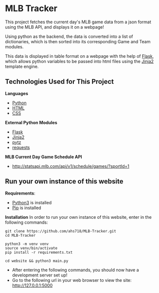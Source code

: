 # MLB Tracker

This project fetches the current day's MLB game data from a json format using the MLB API, and displays it on a webpage!

Using python as the backend, the data is converted into a list of dictionaries, which is then sorted into its corresponding Game and Team modules.

This data is displayed in table format on a webpage with the help of [Flask](https://pypi.org/project/Flask/), which allows python variables to be passed into html files using the [Jinja2](https://pypi.org/project/Jinja2/) template engine.

## Technologies Used for This Project

**Languages**

-   [Python](https://www.python.org)
-   [HTML](https://html.spec.whatwg.org)
-   [CSS](https://www.w3.org/Style/CSS/Overview.en.html)

**External Python Modules**

-   [Flask](https://pypi.org/project/Flask/)
-   [Jinja2](https://pypi.org/project/Jinja2/)
-   [pytz](https://pypi.org/project/pytz/)
-   [requests](https://pypi.org/project/requests/)

**MLB Current Day Game Schedule API**

-   http://statsapi.mlb.com/api/v1/schedule/games/?sportId=1

## Run your own instance of this website

**Requirements**:

-   [Python3](https://www.python.org/download/releases/3.0/) is installed
-   [Pip](https://pypi.org/project/pip/) is installed

**Installation**
In order to run your own instance of this website, enter in the following commands:

```console
git clone https://github.com/ahs718/MLB-Tracker.git
cd MLB-Tracker
```

```console
python3 -m venv venv
source venv/bin/activate
pip install -r requirements.txt
```

```console
cd website && python3 main.py
```

-   After entering the following commands, you should now have a development server set up!
-   Go to the following url in your web browser to view the site: http://127.0.0.1:5000
